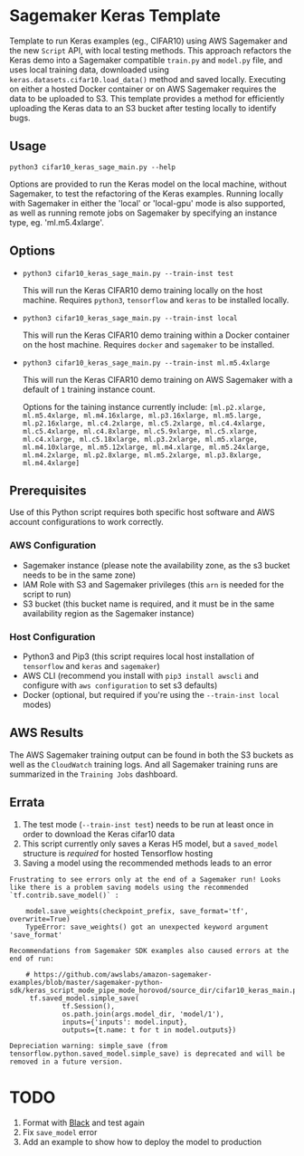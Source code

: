 # Sagemaker Keras Template
Template to run Keras examples (eg., CIFAR10) using AWS Sagemaker and the new `Script` API, with local testing methods. This approach refactors the Keras demo into a Sagemaker compatible `train.py` and `model.py` file, and uses local training data, downloaded using `keras.datasets.cifar10.load_data()` method and saved locally. Executing on either a hosted Docker container or on AWS Sagemaker requires the data to be uploaded to S3. This template provides a method for efficiently uploading the Keras data to an S3 bucket after testing locally to identify bugs.

## Usage

```
python3 cifar10_keras_sage_main.py --help
```

Options are provided to run the Keras model on the local machine, without Sagemaker, to test the refactoring of the Keras examples. Running locally with Sagemaker in either the 'local' or 'local-gpu' mode is also supported, as well as running remote jobs on Sagemaker by specifying an instance type, eg. 'ml.m5.4xlarge'.

## Options


- `python3 cifar10_keras_sage_main.py --train-inst test`
  
  This will run the Keras CIFAR10 demo training locally on the host machine. Requires `python3`, `tensorflow` and `keras` to be installed locally.

- `python3 cifar10_keras_sage_main.py --train-inst local`
  
  This will run the Keras CIFAR10 demo training within a Docker container on the host machine. Requires `docker` and `sagemaker` to be installed.

- `python3 cifar10_keras_sage_main.py --train-inst ml.m5.4xlarge`
  
  This will run the Keras CIFAR10 demo training on AWS Sagemaker with a default of `1` training instance count. 
  
  Options for the taining instance currently include: `[ml.p2.xlarge, ml.m5.4xlarge, ml.m4.16xlarge, ml.p3.16xlarge, ml.m5.large, ml.p2.16xlarge, ml.c4.2xlarge, ml.c5.2xlarge, ml.c4.4xlarge, ml.c5.4xlarge, ml.c4.8xlarge, ml.c5.9xlarge, ml.c5.xlarge, ml.c4.xlarge, ml.c5.18xlarge, ml.p3.2xlarge, ml.m5.xlarge, ml.m4.10xlarge, ml.m5.12xlarge, ml.m4.xlarge, ml.m5.24xlarge, ml.m4.2xlarge, ml.p2.8xlarge, ml.m5.2xlarge, ml.p3.8xlarge, ml.m4.4xlarge]`


## Prerequisites

Use of this Python script requires both specific host software and AWS account configurations to work correctly.

### AWS Configuration

- Sagemaker instance (please note the availability zone, as the s3 bucket needs to be in the same zone)
- IAM Role with S3 and Sagemaker privileges (this `arn` is needed for the script to run)
- S3 bucket (this bucket name is required, and it must be in the same availability region as the Sagemaker instance)

### Host Configuration

- Python3 and Pip3 (this script requires local host installation of `tensorflow` and `keras` and `sagemaker`)
- AWS CLI (recommend you install with `pip3 install awscli` and configure with `aws configuration` to set s3 defaults)
- Docker (optional, but required if you're using the `--train-inst local` modes)

## AWS Results

The AWS Sagemaker training output can be found in both the S3 buckets as well as the `CloudWatch` training logs. And all Sagemaker training runs are summarized in the `Training Jobs` dashboard.

## Errata

1. The test mode (`--train-inst test`) needs to be run at least once in order to download the Keras cifar10 data
2. This script currently only saves a Keras H5 model, but a `saved_model` structure is *required* for hosted Tensorflow hosting
3. Saving a model using the recommended methods leads to an error

```
Frustrating to see errors only at the end of a Sagemaker run! Looks like there is a problem saving models using the recommended `tf.contrib.save_model()` :

    model.save_weights(checkpoint_prefix, save_format='tf', overwrite=True)
    TypeError: save_weights() got an unexpected keyword argument 'save_format'

Recommendations from Sagemaker SDK examples also caused errors at the end of run:

    # https://github.com/awslabs/amazon-sagemaker-examples/blob/master/sagemaker-python-sdk/keras_script_mode_pipe_mode_horovod/source_dir/cifar10_keras_main.py
     tf.saved_model.simple_save(
             tf.Session(),
             os.path.join(args.model_dir, 'model/1'),
             inputs={'inputs': model.input},
             outputs={t.name: t for t in model.outputs})
    
Depreciation warning: simple_save (from tensorflow.python.saved_model.simple_save) is deprecated and will be removed in a future version.
```

# TODO
1. Format with [Black](https://black.readthedocs.io/en/latest/) and test again
2. Fix `save_model` error
3. Add an example to show how to deploy the model to production
